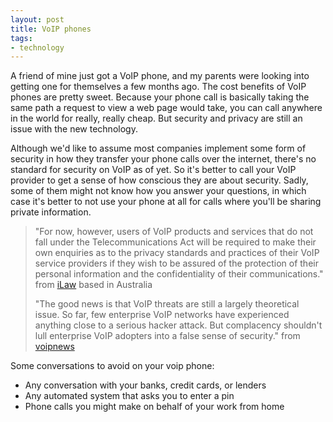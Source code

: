 ```yaml
---
layout: post
title: VoIP phones
tags:
- technology
---
```

A friend of mine just got a VoIP phone, and my parents were looking into getting one for themselves a few months ago. The cost benefits of VoIP phones are pretty sweet. Because your phone call is basically taking the same path a request to view a web page would take, you can call anywhere in the world for really, really cheap. But security and privacy are still an issue with the new technology. 

Although we'd like to assume most companies implement some form of security in how they transfer your phone calls over the internet, there's no standard for security on VoIP as of yet. So it's better to call your VoIP provider to get a sense of how conscious they are about security. Sadly, some of them might not know how you answer your questions, in which case it's better to not use your phone at all for calls where you'll be sharing private information.

> 
> "For now, however, users of VoIP products and services that do not fall under the Telecommunications Act will be required to make their own enquiries as to the privacy standards and practices of their VoIP service providers if they wish to be assured of the protection of their personal information and the confidentiality of their communications."
> from [iLaw](http://www.ilaw.com.au/public/voiparticle.html) based in Australia
> 
> "The good news is that VoIP threats are still a largely theoretical issue. So far, few enterprise VoIP networks have experienced anything close to a serious hacker attack. But complacency shouldn't lull enterprise VoIP adopters into a false sense of security."
> from [voipnews](http://it.toolbox.com/blogs/voip-news/a-guide-to-understanding-the-voip-security-threat-51982)
> 

Some conversations to avoid on your voip phone:


* Any conversation with your banks, credit cards, or lenders
* Any automated system that asks you to enter a pin
* Phone calls you might make on behalf of your work from home


